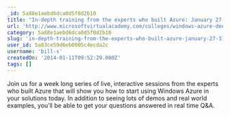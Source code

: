 ```yaml
---
_id: 5a88e1aebd6dca0d5f0d2b10
title: "In-depth training from the experts who built Azure: January 27-31"
url: 'http://www.microsoftvirtualacademy.com/colleges/windows-azure-deep-dive'
category: 5a88e1aebd6dca0d5f0d2b10
slug: 'in-depth-training-from-the-experts-who-built-azure-january-27-31'
user_id: 5a83ce59d6eb0005c4ecda2c
username: 'bill-s'
createdOn: '2014-01-11T09:52:29.000Z'
tags: []
---
```


Join us for a week long series of live, interactive sessions from the experts who built Azure that will show you how to start using Windows Azure in your solutions today. In addition to seeing lots of demos and real world examples, you’ll be able to get your questions answered in real time Q&A.
